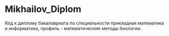 # Mikhailov_Diplom
 Код к диплому бакалавриата по специальности прикладная математика и информатика, профиль - математические методы биологии.
